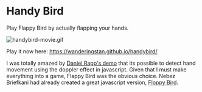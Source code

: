 Handy Bird
=========

Play Flappy Bird by actually flapping your hands. 

![handybird-movie.gif](http://wanderingstan.com/apps/handybird/assets/handybird-movie.gif)

Play it now here: https://wanderingstan.github.io/handybird/

I was totally amazed by [Daniel Rapp's demo](https://github.com/DanielRapp/doppler) that its possible to detect hand movement using the doppler effect in javascript. Given that I must make everything into a game, Flappy Bird was the obvious choice. 
Nebez Briefkani had already created a great javascript version, [Floppy Bird](https://github.com/nebez/floppybird). 

